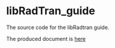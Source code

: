 
# libRadTran_guide

The source code for the libRadtran guide.

The produced document is [here](https://thanasisn.github.io/Libratran_guide/Libratran_guide.html)


